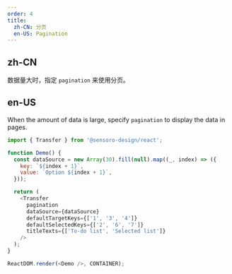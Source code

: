 ```yaml
---
order: 4
title:
  zh-CN: 分页
  en-US: Pagination
---
```


## zh-CN

数据量大时，指定 `pagination` 来使用分页。

## en-US

When the amount of data is large, specify `pagination` to display the data in pages.

```js
import { Transfer } from '@sensoro-design/react';

function Demo() {
  const dataSource = new Array(30).fill(null).map((_, index) => ({
    key: `${index + 1}`,
    value: `Option ${index + 1}`,
  }));

  return (
    <Transfer
      pagination
      dataSource={dataSource}
      defaultTargetKeys={['1', '3', '4']}
      defaultSelectedKeys={['2', '6', '7']}
      titleTexts={['To-do list', 'Selected list']}
    />
  );
}

ReactDOM.render(<Demo />, CONTAINER);
```

